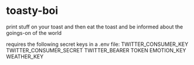 # toasty-boi
print stuff on your toast and then eat the toast and be informed about the goings-on of the world

requires the following secret keys in a .env file:
TWITTER_CONSUMER_KEY
TWITTER_CONSUMER_SECRET
TWITTER_BEARER TOKEN
EMOTION_KEY
WEATHER_KEY